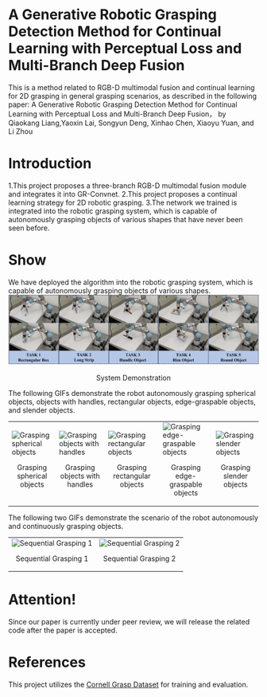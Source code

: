 # A Generative Robotic Grasping Detection Method for Continual Learning with Perceptual Loss and Multi-Branch Deep Fusion
This is a method related to RGB-D multimodal fusion and continual learning for 2D grasping in general grasping scenarios, as described in the following paper:
A Generative Robotic Grasping Detection Method for Continual Learning with Perceptual Loss and Multi-Branch Deep Fusion，
by Qiaokang Liang,Yaoxin Lai, Songyun Deng, Xinhao Chen, Xiaoyu Yuan, and Li Zhou


#  Introduction
1.This project proposes a three-branch RGB-D multimodal fusion module and integrates it into GR-Convnet.
2.This project proposes a continual learning strategy for 2D robotic grasping.
3.The network we trained is integrated into the robotic grasping system, which is capable of autonomously grasping objects of various shapes that have never been seen before.
# Show
We have deployed the algorithm into the robotic grasping system, which is capable of autonomously grasping objects of various shapes.
![System Demonstration](https://github.com/lyxhnu/photos/raw/main/robot.jpg)
<p align="center">System Demonstration</p>

The following GIFs demonstrate the robot autonomously grasping spherical objects, objects with handles, rectangular objects, edge-graspable objects, and slender objects.
<table>
  <tr>
    <td><img src="https://github.com/lyxhnu/photos/raw/main/%E7%90%83%E5%BD%A21.gif" alt="Grasping spherical objects"><p align="center">Grasping spherical objects</p></td>
    <td><img src="https://github.com/lyxhnu/photos/raw/main/%E6%8A%8A%E6%89%8B1.gif" alt="Grasping objects with handles"><p align="center">Grasping objects with handles</p></td>
    <td><img src="https://github.com/lyxhnu/photos/raw/main/%E7%9F%A9%E5%BD%A21.gif" alt="Grasping rectangular objects"><p align="center">Grasping rectangular objects</p></td>
    <td><img src="https://github.com/lyxhnu/photos/raw/main/%E8%BE%B9%E7%BC%981.gif" alt="Grasping edge-graspable objects"><p align="center">Grasping edge-graspable objects</p></td>
    <td><img src="https://github.com/lyxhnu/photos/raw/main/%E9%95%BF%E6%9D%A11.gif" alt="Grasping slender objects"><p align="center">Grasping slender objects</p></td>
  </tr>
</table>
The following two GIFs demonstrate the scenario of the robot autonomously and continuously grasping objects.
<table>
  <tr>
    <td><img src="https://github.com/lyxhnu/Cornell-CL/blob/main/%E8%BF%9E%E7%BB%AD%E6%8A%93%E5%8F%961.gif" alt="Sequential Grasping 1"><p align="center">Sequential Grasping 1</p></td>
    <td><img src="https://github.com/lyxhnu/Cornell-CL/blob/main/%E8%BF%9E%E7%BB%AD2.gif" alt="Sequential Grasping 2"><p align="center">Sequential Grasping 2</p></td>
  </tr>
</table>


# Attention!
Since our paper is currently under peer review, we will release the related code after the paper is accepted.
# References
This project utilizes the [Cornell Grasp Dataset](http://pr.cs.cornell.edu/grasping/rect_data/data.php) for training and evaluation.
